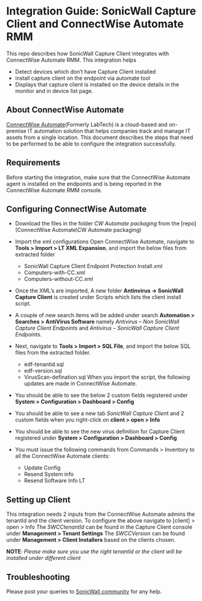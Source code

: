 # Integration Guide: SonicWall Capture Client and ConnectWise Automate RMM
This repo describes how SonicWall Capture Client integrates with ConnectWise Automate RMM. 
This integration helps
- Detect devices which don’t have Capture Client installed
- install capture client on the endpoint via automate tool
- Displays that capture client is installed on the device details in the monitor and in device list page.

## About ConnectWise Automate
[ConnectWise Automate](https://www.connectwise.com/software/automate)(Formerly LabTech) is a cloud-based and on-premise IT automation solution that helps companies track and manage IT assets from a single location. This document describes the steps that need to be performed to be able to configure the integration successfully.

## Requirements 
Before starting the integration, make sure that the ConnectWise Automate agent is installed on the endpoints and is being reported in the ConnectWise Automate RMM console.
              

## Configuring ConnectWise Automate

-   Download the files in the folder *CW Automate packaging* from the [repo](ConnectWise Automate\CW Automate packaging)

-   Import the xml configurations Open ConnectWise Automate, navigate to **Tools > Import > LT XML Expansion**, and import the below files from extracted folder
    -   SonicWall Capture Client Endpoint Protection Install.xml 
    -   Computers-with-CC.xml
    -   Computers-without-CC.xml

-	Once the XML’s are imported, A new folder **Antinvirus -> SonicWall Capture Client** is created under Scripts which lists the client install script.

-   A couple of new search items will be added under search **Automation > Searches > AntiVirus Software** namely *Antivirus – Non SonicWall Capture Client Endpoints* and *Antivirus – SonicWall Capture Client Endpoints*.	

-   Next, navigate to **Tools > Import > SQL File**, and import the below SQL files from the extracted folder.
    -   edf-tenantid.sql
    -   edf-version.sql
    -   VirusScan-defination.sql
    When you import the script, the following updates are made in ConnectWise Automate.

-   You should be able to see the below 2 custom fields registered under **System > Configuration > Dashboard > Config**

-   You should be able to see a new tab *SonicWall Capture Clien*t and 2 custom fields when you right-click on **client > open > Info**

-   You should be able to see the new virus definition for Capture Client registered under **System > Configuration > Dashboard > Config**

-   You must issue the following commands from Commands > Inventory to all the ConnectWise Automate clients:
    -   Update Config
    -   Resend System info
    -   Resend Software Info LT

## Setting up Client

This integration needs 2 inputs from the ConnectWise Automate admins the tenantId and the client version.
To configure the above navigate to [client] > open > Info
The *SWCCtenantId* can be found in the Capture Client console under **Management > Tenant Settings**
The *SWCCVersion* can be found under **Management > Client Installers** based on the clients chosen.



**NOTE**: *Please make sure you use the right tenantId or the client will be installed under different client*


## Troubleshooting

Please post your queries to [SonicWall community](https://community.sonicwall.com/technology-and-support/categories/capture-client) for any help.


